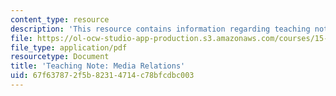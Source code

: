 ```yaml
---
content_type: resource
description: 'This resource contains information regarding teaching note: media relations.'
file: https://ol-ocw-studio-app-production.s3.amazonaws.com/courses/15-279-management-communication-for-undergraduates-fall-2012/67f637872f5b82314714c78bfcdbc003_MIT15_279F12_mediaRltions.pdf
file_type: application/pdf
resourcetype: Document
title: 'Teaching Note: Media Relations'
uid: 67f63787-2f5b-8231-4714-c78bfcdbc003
---
```

